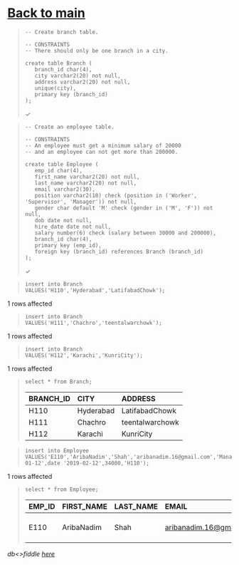 # [Back to main](https://github.com/glaghari/database-assignement-2019)
<!-- -->
>     -- Create branch table.
>     
>     -- CONSTRAINTS
>     -- There should only be one branch in a city.
>     
>     create table Branch (
>        branch_id char(4),
>        city varchar2(20) not null,
>        address varchar2(20) not null,
>        unique(city),
>        primary key (branch_id)
>     );
> 
> ✓

<!-- -->
>     -- Create an employee table.
>     
>     -- CONSTRAINTS
>     -- An employee must get a minimum salary of 20000
>     -- and an employee can not get more than 200000.
>     
>     create table Employee (
>        emp_id char(4),
>        first_name varchar2(20) not null,
>        last_name varchar2(20) not null,
>        email varchar2(30),
>        position varchar2(10) check (position in ('Worker', 'Supervisor', 'Manager')) not null,
>        gender char default 'M' check (gender in ('M', 'F')) not null,
>        dob date not null,
>        hire_date date not null,
>        salary number(6) check (salary between 30000 and 200000),
>        branch_id char(4),
>        primary key (emp_id),
>        foreign key (branch_id) references Branch (branch_id)
>     );
> 
> ✓

<!-- -->
>     insert into Branch
>     VALUES('H110','Hyderabad','LatifabadChowk');
> 
1 rows affected

<!-- -->
>     insert into Branch
>     VALUES('H111','Chachro','teentalwarchowk');
> 
1 rows affected

<!-- -->
>     insert into Branch
>     VALUES('H112','Karachi','KunriCity');
> 
1 rows affected

<!-- -->
>     select * from Branch;
> 
> | BRANCH_ID | CITY      | ADDRESS         |
> | :-------- | :-------- | :-------------- |
> | H110      | Hyderabad | LatifabadChowk  |
> | H111      | Chachro   | teentalwarchowk |
> | H112      | Karachi   | KunriCity       |

<!-- -->
>     insert into Employee
>     VALUES('E110','AribaNadim','Shah','aribanadim.16@gmail.com','Manager','F',date'2000-01-12',date '2019-02-12',34000,'H110');
> 
1 rows affected

<!-- -->
>     select * from Employee;
> 
> | EMP_ID | FIRST_NAME | LAST_NAME | EMAIL                   | POSITION | GENDER | DOB       | HIRE_DATE | SALARY | BRANCH_ID |
> | :----- | :--------- | :-------- | :---------------------- | :------- | :----- | :-------- | :-------- | -----: | :-------- |
> | E110   | AribaNadim | Shah      | aribanadim.16@gmail.com | Manager  | F      | 12-JAN-00 | 12-FEB-19 |  34000 | H110      |

*db<>fiddle [here](https://dbfiddle.uk/?rdbms=oracle_11.2&fiddle=ef767b0dde449897a64ae04487597f89)*


